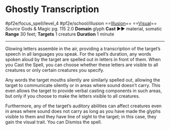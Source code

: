 # Ghostly Transcription
#pf2e/focus_spell/level_4 #pf2e/school/illusion 
==[Illusion](Illusion.md)== ==[Visual](Visual.md)==
*Source* Gods & Magic pg. 115 2.0
**Domain** glyph
**Cast** ►► material, somatic
**Range** 30 feet; **Targets** 1 creature
**Duration** 1 minute

---
Glowing letters assemble in the air, providing a transcription of the target’s speech in all languages you speak. For the spell’s duration, any words spoken aloud by the target are spelled out in letters in front of them. When you Cast the Spell, you can choose whether these letters are visible to all creatures or only certain creatures you specify. 

Any words the target mouths silently are similarly spelled out, allowing the target to communicate silently or in areas where sound doesn’t carry. This even allows the target to provide verbal casting components in such areas, but only if you choose to make the letters visible to all creatures.

Furthermore, any of the target’s auditory abilities can affect creatures even in areas where sound does not carry as long as you have made the glyphs visible to them and they have line of sight to the target; in this case, they gain the visual trait. You can Dismiss the spell.